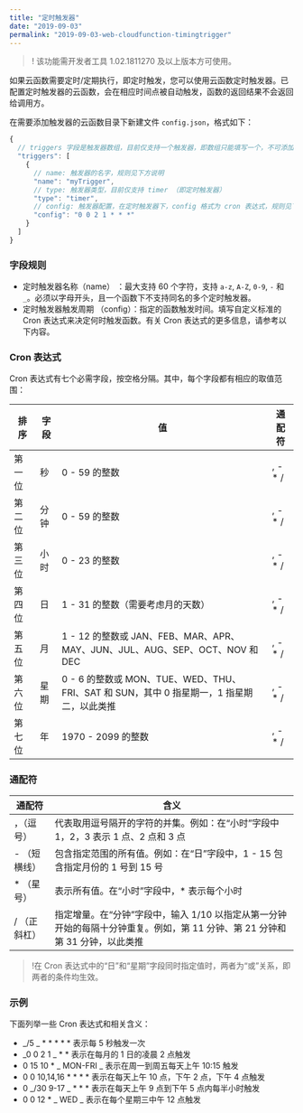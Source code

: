 ```yaml
---
title: "定时触发器"
date: "2019-09-03"
permalink: "2019-09-03-web-cloudfunction-timingtrigger"
---
```



> ! 该功能需开发者工具 1.02.1811270 及以上版本方可使用。

如果云函数需要定时/定期执行，即定时触发，您可以使用云函数定时触发器。已配置定时触发器的云函数，会在相应时间点被自动触发，函数的返回结果不会返回给调用方。

在需要添加触发器的云函数目录下新建文件 `config.json`，格式如下：

```js
{
  // triggers 字段是触发器数组，目前仅支持一个触发器，即数组只能填写一个，不可添加多个
  "triggers": [
    {
      // name: 触发器的名字，规则见下方说明
      "name": "myTrigger",
      // type: 触发器类型，目前仅支持 timer （即定时触发器）
      "type": "timer",
      // config: 触发器配置，在定时触发器下，config 格式为 cron 表达式，规则见下方说明
      "config": "0 0 2 1 * * *"
    }
  ]
}
```

### 字段规则

- 定时触发器名称（name） ：最大支持 60 个字符，支持 `a-z`, `A-Z`, `0-9`, `-` 和 `_`。必须以字母开头，且一个函数下不支持同名的多个定时触发器。
- 定时触发器触发周期 （config）：指定的函数触发时间。填写自定义标准的 Cron 表达式来决定何时触发函数。有关 Cron 表达式的更多信息，请参考以下内容。

### Cron 表达式

Cron 表达式有七个必需字段，按空格分隔。其中，每个字段都有相应的取值范围：

| 排序   | 字段 | 值                                                                                        | 通配符   |
| ------ | ---- | ----------------------------------------------------------------------------------------- | -------- |
| 第一位 | 秒   | 0 - 59 的整数                                                                             | , - \* / |
| 第二位 | 分钟 | 0 - 59 的整数                                                                             | , - \* / |
| 第三位 | 小时 | 0 - 23 的整数                                                                             | , - \* / |
| 第四位 | 日   | 1 - 31 的整数（需要考虑月的天数）                                                         | , - \* / |
| 第五位 | 月   | 1 - 12 的整数或 JAN、FEB、MAR、APR、MAY、JUN、JUL、AUG、SEP、OCT、NOV 和 DEC              | , - \* / |
| 第六位 | 星期 | 0 - 6 的整数或 MON、TUE、WED、THU、FRI、SAT 和 SUN，其中 0 指星期一，1 指星期二，以此类推 | , - \* / |
| 第七位 | 年   | 1970 - 2099 的整数                                                                        | , - \* / |

### 通配符

| 通配符       | 含义                                                                                                                         |
| ------------ | ---------------------------------------------------------------------------------------------------------------------------- |
| ，（逗号）   | 代表取用逗号隔开的字符的并集。例如：在“小时”字段中 1，2，3 表示 1 点、2 点和 3 点                                            |
| - （短横线） | 包含指定范围的所有值。例如：在“日”字段中，1 - 15 包含指定月份的 1 号到 15 号                                                 |
| \* （星号）  | 表示所有值。在“小时”字段中，\* 表示每个小时                                                                                  |
| / （正斜杠） | 指定增量。在“分钟”字段中，输入 1/10 以指定从第一分钟开始的每隔十分钟重复。例如，第 11 分钟、第 21 分钟和第 31 分钟，以此类推 |

> !在 Cron 表达式中的“日”和“星期”字段同时指定值时，两者为“或”关系，即两者的条件均生效。

### 示例

下面列举一些 Cron 表达式和相关含义：

- _/5 _ \* \* \* \* \* 表示每 5 秒触发一次
- _0 0 2 1 _ \* \* 表示在每月的 1 日的凌晨 2 点触发
- 0 15 10 \* _ MON-FRI _ 表示在周一到周五每天上午 10:15 触发
- 0 0 10,14,16 \* \* \* \* 表示在每天上午 10 点，下午 2 点，下午 4 点触发
- 0 _/30 9-17 _ \* \* \* 表示在每天上午 9 点到下午 5 点内每半小时触发
- 0 0 12 \* _ WED _ 表示在每个星期三中午 12 点触发
